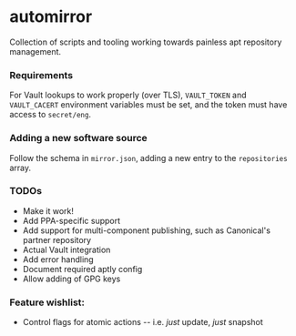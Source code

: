 # automirror

Collection of scripts and tooling working towards painless apt repository management.

### Requirements
For Vault lookups to work properly (over TLS), `VAULT_TOKEN` and `VAULT_CACERT` environment variables must be set, and the token must have access to `secret/eng`.

### Adding a new software source
Follow the schema in `mirror.json`, adding a new entry to the `repositories` array.

### TODOs
* Make it work!
* Add PPA-specific support
* Add support for multi-component publishing, such as Canonical's partner repository
* Actual Vault integration
* Add error handling
* Document required aptly config
* Allow adding of GPG keys

### Feature wishlist:
* Control flags for atomic actions -- i.e. *just* update, *just* snapshot
